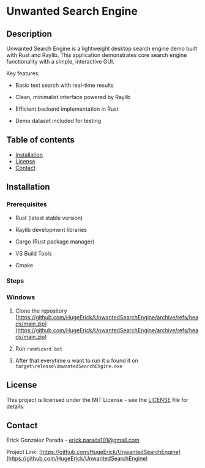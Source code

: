 # Unwanted Search Engine

## Description 

Unwanted Search Engine is a lightweight desktop search engine demo built with Rust and Raylib. This application demonstrates core search engine functionality with a simple, interactive GUI.

Key features:

- Basic text search with real-time results

- Clean, minimalist interface powered by Raylib

- Efficient backend implementation in Rust

- Demo dataset included for testing

## Table of contents
- [Installation](#installation)
- [License](#license)
- [Contact](#contact)

## Installation

### Prerequisites
- Rust (latest stable version)

- Raylib development libraries

- Cargo (Rust package manager)

- VS Build Tools

- Cmake

### Steps

### Windows
1. Clone the repository
[https://github.com/HugeErick/UnwantedSearchEngine/archive/refs/heads/main.zip](https://github.com/HugeErick/UnwantedSearchEngine/archive/refs/heads/main.zip)

2. Run 
`runWizard.bat`

3. After that everytime u want to run it u found it on
`target\release\UnwantedSearchEngine.exe`

## License

This project is licensed under the MIT License - see the [LICENSE](LICENSE) file for details.

## Contact

Erick Gonzalez Parada - erick.parada101@gmail.com

Project Link: [https://github.com/HugeErick/UnwantedSearchEngine](https://github.com/HugeErick/UnwantedSearchEngine)
